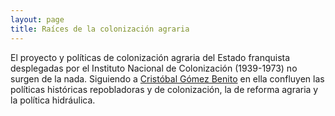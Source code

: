 ```yaml
---
layout: page
title: Raíces de la colonización agraria
---
```



El proyecto y políticas de colonización agraria del Estado
franquista desplegadas por el Instituto Nacional de Colonización (1939-1973) no
surgen de la nada. Siguiendo a [Cristóbal Gómez Benito](http://historiadelpresente.es/sites/default/files/revista/articulos/3/305unarevisionyunareflexionsobrelapoliticadecolonizacionagrariaenlaespanadefranco.pdf) en ella confluyen las políticas históricas repobladoras y de colonización, la
de reforma agraria y la política hidráulica.  

